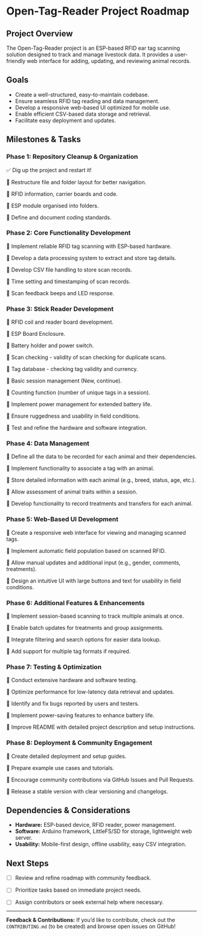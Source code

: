 # Open-Tag-Reader Project Roadmap

## Project Overview
The Open-Tag-Reader project is an ESP-based RFID ear tag scanning solution designed to track and manage livestock data. It provides a user-friendly web interface for adding, updating, and reviewing animal records.

## Goals
- Create a well-structured, easy-to-maintain codebase.
- Ensure seamless RFID tag reading and data management.
- Develop a responsive web-based UI optimized for mobile use.
- Enable efficient CSV-based data storage and retrieval.
- Facilitate easy deployment and updates.

## Milestones & Tasks

### **Phase 1: Repository Cleanup & Organization**
✅ Dig up the project and restart it!

🔲 Restructure file and folder layout for better navigation.

🔲 RFID information, carrier boards and code.

🔲 ESP module organised into folders.

🔲 Define and document coding standards.

### **Phase 2: Core Functionality Development**
🔲 Implement reliable RFID tag scanning with ESP-based hardware.

🔲 Develop a data processing system to extract and store tag details.

🔲 Develop CSV file handling to store scan records.

🔲 Time setting and timestamping of scan records.

🔲 Scan feedback beeps and LED response.

### **Phase 3: Stick Reader Development**
🔲 RFID coil and reader board development.

🔲 ESP Board Enclosure.

🔲 Battery holder and power switch.

🔲 Scan checking - validity of scan checking for duplicate scans.

🔲 Tag database - checking tag validity and currency.

🔲 Basic session management (New, continue).

🔲 Counting function (number of unique tags in a session).

🔲 Implement power management for extended battery life.

🔲 Ensure ruggedness and usability in field conditions.

🔲 Test and refine the hardware and software integration.

### **Phase 4: Data Management**
🔲 Define all the data to be recorded for each animal and their dependencies.

🔲 Implement functionality to associate a tag with an animal.

🔲 Store detailed information with each animal (e.g., breed, status, age, etc.).

🔲 Allow assessment of animal traits within a session.

🔲 Develop functionality to record treatments and transfers for each animal.

### **Phase 5: Web-Based UI Development**
🔲 Create a responsive web interface for viewing and managing scanned tags.

🔲 Implement automatic field population based on scanned RFID.

🔲 Allow manual updates and additional input (e.g., gender, comments, treatments).

🔲 Design an intuitive UI with large buttons and text for usability in field conditions.

### **Phase 6: Additional Features & Enhancements**
🔲 Implement session-based scanning to track multiple animals at once.

🔲 Enable batch updates for treatments and group assignments.

🔲 Integrate filtering and search options for easier data lookup.

🔲 Add support for multiple tag formats if required.

### **Phase 7: Testing & Optimization**
🔲 Conduct extensive hardware and software testing.

🔲 Optimize performance for low-latency data retrieval and updates.

🔲 Identify and fix bugs reported by users and testers.

🔲 Implement power-saving features to enhance battery life.

🔲 Improve README with detailed project description and setup instructions.

### **Phase 8: Deployment & Community Engagement**
🔲 Create detailed deployment and setup guides.

🔲 Prepare example use cases and tutorials.

🔲 Encourage community contributions via GitHub Issues and Pull Requests.

🔲 Release a stable version with clear versioning and changelogs.

## Dependencies & Considerations
- **Hardware:** ESP-based device, RFID reader, power management.
- **Software:** Arduino framework, LittleFS/SD for storage, lightweight web server.
- **Usability:** Mobile-first design, offline usability, easy CSV integration.

## Next Steps
- [ ] Review and refine roadmap with community feedback.

- [ ] Prioritize tasks based on immediate project needs.

- [ ] Assign contributors or seek external help where necessary.

---
**Feedback & Contributions:** If you’d like to contribute, check out the `CONTRIBUTING.md` (to be created) and browse open issues on GitHub!
